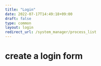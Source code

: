 ```yaml
---
title: "Login"
date: 2022-07-17T14:49:18+09:00
draft: false
type: common
layout: login
redirect_url: /system_manager/process_list
---
```


# create a login form